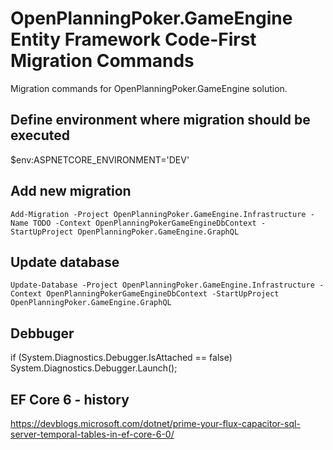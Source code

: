 # OpenPlanningPoker.GameEngine Entity Framework Code-First Migration Commands

Migration commands for OpenPlanningPoker.GameEngine solution.

## Define environment where migration should be executed
$env:ASPNETCORE_ENVIRONMENT='DEV'

## Add new migration
`Add-Migration -Project OpenPlanningPoker.GameEngine.Infrastructure -Name TODO -Context OpenPlanningPokerGameEngineDbContext -StartUpProject OpenPlanningPoker.GameEngine.GraphQL` 

## Update database
`Update-Database -Project OpenPlanningPoker.GameEngine.Infrastructure -Context OpenPlanningPokerGameEngineDbContext -StartUpProject OpenPlanningPoker.GameEngine.GraphQL` 

## Debbuger
if (System.Diagnostics.Debugger.IsAttached == false) System.Diagnostics.Debugger.Launch();

## EF Core 6 - history 
https://devblogs.microsoft.com/dotnet/prime-your-flux-capacitor-sql-server-temporal-tables-in-ef-core-6-0/